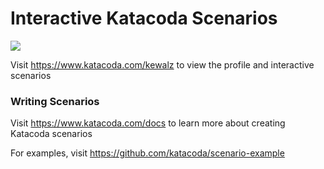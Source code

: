 # Interactive Katacoda Scenarios

[![](http://shields.katacoda.com/katacoda/kewalz/count.svg)](https://www.katacoda.com/kewalz "Get your profile on Katacoda.com")

Visit https://www.katacoda.com/kewalz to view the profile and interactive scenarios

### Writing Scenarios
Visit https://www.katacoda.com/docs to learn more about creating Katacoda scenarios

For examples, visit https://github.com/katacoda/scenario-example
